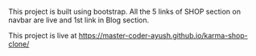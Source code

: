 This project is built using bootstrap.
All the 5 links of SHOP section on navbar are live and 1st link in Blog section.

This project is live at https://master-coder-ayush.github.io/karma-shop-clone/
